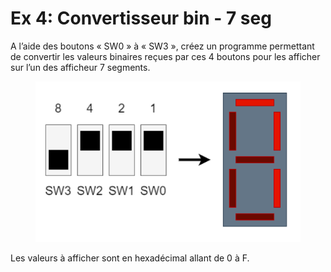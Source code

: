 # Ex 4: Convertisseur bin - 7 seg

A l’aide des boutons « SW0 » à « SW3 », créez un programme permettant de convertir les valeurs binaires reçues par ces 4 boutons pour les afficher sur l’un des afficheur 7 segments.

<figure><img src="../.gitbook/assets/convertisseur_7seg.PNG" alt=""><figcaption></figcaption></figure>

Les valeurs à afficher sont en hexadécimal allant de 0 à F.



